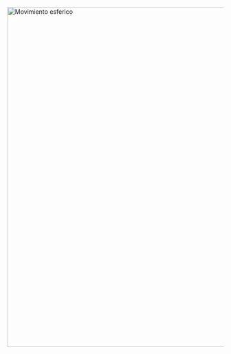 
<img width="940" height="788" alt="Movimiento esferico" src="https://github.com/user-attachments/assets/f84f7018-9a31-4bdf-ab77-1145c445595c" />
